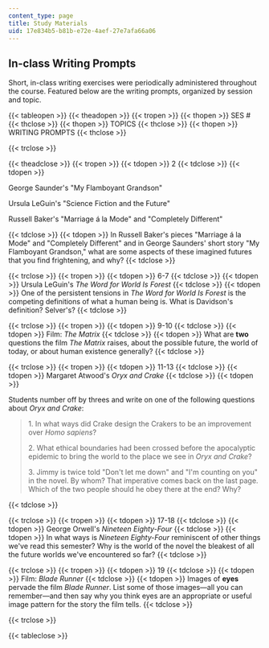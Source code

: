 ```yaml
---
content_type: page
title: Study Materials
uid: 17e834b5-b81b-e72e-4aef-27e7afa66a06
---
```


In-class Writing Prompts
------------------------

Short, in-class writing exercises were periodically administered throughout the course. Featured below are the writing prompts, organized by session and topic.

{{< tableopen >}}
{{< theadopen >}}
{{< tropen >}}
{{< thopen >}}
SES #
{{< thclose >}}
{{< thopen >}}
TOPICS
{{< thclose >}}
{{< thopen >}}
WRITING PROMPTS
{{< thclose >}}

{{< trclose >}}

{{< theadclose >}}
{{< tropen >}}
{{< tdopen >}}
2
{{< tdclose >}}
{{< tdopen >}}


George Saunder's "My Flamboyant Grandson"

Ursula LeGuin's "Science Fiction and the Future"

Russell Baker's "Marriage á la Mode" and "Completely Different"


{{< tdclose >}}
{{< tdopen >}}
In Russell Baker's pieces "Marriage á la Mode" and "Completely Different" and in George Saunders' short story "My Flamboyant Grandson," what are some aspects of these imagined futures that you find frightening, and why?
{{< tdclose >}}

{{< trclose >}}
{{< tropen >}}
{{< tdopen >}}
6-7
{{< tdclose >}}
{{< tdopen >}}
Ursula LeGuin's _The Word for World Is Forest_
{{< tdclose >}}
{{< tdopen >}}
One of the persistent tensions in _The Word for World Is Forest_ is the competing definitions of what a human being is. What is Davidson's definition? Selver's?
{{< tdclose >}}

{{< trclose >}}
{{< tropen >}}
{{< tdopen >}}
9-10
{{< tdclose >}}
{{< tdopen >}}
Film: _The Matrix_
{{< tdclose >}}
{{< tdopen >}}
What are **two** questions the film _The Matrix_ raises, about the possible future, the world of today, or about human existence generally?
{{< tdclose >}}

{{< trclose >}}
{{< tropen >}}
{{< tdopen >}}
11-13
{{< tdclose >}}
{{< tdopen >}}
Margaret Atwood's _Oryx and Crake_
{{< tdclose >}}
{{< tdopen >}}


Students number off by threes and write on one of the following questions about _Oryx and Crake_:

> 1\. In what ways did Crake design the Crakers to be an improvement over _Homo sapiens_?
> 
> 2\. What ethical boundaries had been crossed before the apocalyptic epidemic to bring the world to the place we see in _Oryx and Crake_?
> 
> 3\. Jimmy is twice told "Don't let me down" and "I'm counting on you" in the novel. By whom? That imperative comes back on the last page. Which of the two people should he obey there at the end? Why?


{{< tdclose >}}

{{< trclose >}}
{{< tropen >}}
{{< tdopen >}}
17-18
{{< tdclose >}}
{{< tdopen >}}
George Orwell's _Nineteen Eighty-Four_
{{< tdclose >}}
{{< tdopen >}}
In what ways is _Nineteen Eighty-Four_ reminiscent of other things we've read this semester? Why is the world of the novel the bleakest of all the future worlds we've encountered so far?
{{< tdclose >}}

{{< trclose >}}
{{< tropen >}}
{{< tdopen >}}
19
{{< tdclose >}}
{{< tdopen >}}
Film: _Blade Runner_
{{< tdclose >}}
{{< tdopen >}}
Images of **eyes** pervade the film _Blade Runner_. List some of those images—all you can remember—and then say why you think eyes are an appropriate or useful image pattern for the story the film tells.
{{< tdclose >}}

{{< trclose >}}

{{< tableclose >}}